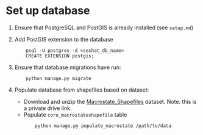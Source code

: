 # Set up database

1. Ensure that PostgreSQL and PostGIS is already installed (see `setup.md`)
2. Add PostGIS extension to the database
    ```
        psql -U postgres -d <seshat_db_name>
        CREATE EXTENSION postgis;
    ```

3. Ensure that database migrations have run:
    ```
        python manage.py migrate
    ```

4. Populate database from shapefiles based on dataset:
    - Download and unzip the [Macrostate_Shapefiles](https://drive.google.com/file/d/16hC7usvuZa5KyzFg6T-_t4AJ7j_47IeM/view?usp=drive_link) dataset. Note: this is a private drive link.
    - Populate `core_macrostateshapefile` table
        ```
            python manage.py populate_macrostate /path/to/data
        ```